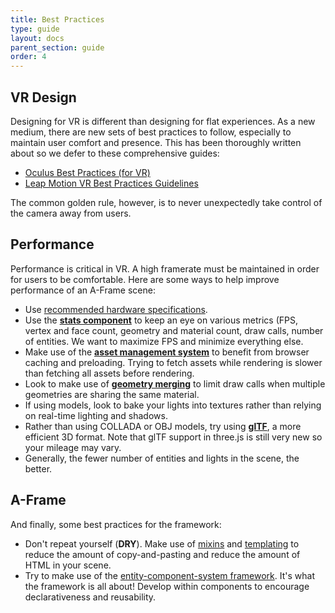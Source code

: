 ```yaml
---
title: Best Practices
type: guide
layout: docs
parent_section: guide
order: 4
---
```


## VR Design

Designing for VR is different than designing for flat experiences. As a new
medium, there are new sets of best practices to follow, especially to maintain
user comfort and presence. This has been thoroughly written about so we defer
to these comprehensive guides:

- [Oculus Best Practices (for VR)][oculus]
- [Leap Motion VR Best Practices Guidelines][leapmotion]

The common golden rule, however, is to never unexpectedly take control of the
camera away from users.

## Performance

Performance is critical in VR. A high framerate must be maintained in order for
users to be comfortable. Here are some ways to help improve performance of an
A-Frame scene:

- Use [recommended hardware specifications][hardware].
- Use the **[stats component][stats]** to keep an eye on various metrics (FPS,
  vertex and face count, geometry and material count, draw calls, number of entities.  We
  want to maximize FPS and minimize everything else.
- Make use of the **[asset management system][asm]** to benefit from browser
  caching and preloading. Trying to fetch assets while rendering is slower than
  fetching all assets before rendering.
- Look to make use of **[geometry merging][merge]** to limit draw calls when
  multiple geometries are sharing the same material.
- If using models, look to bake your lights into textures rather than relying
  on real-time lighting and shadows.
- Rather than using COLLADA or OBJ models, try using **[glTF][gltf]**, a more
  efficient 3D format. Note that glTF support in three.js is still very new so
  your mileage may vary.
- Generally, the fewer number of entities and lights in the scene, the better.

## A-Frame

And finally, some best practices for the framework:

- Don't repeat yourself (**DRY**). Make use of [mixins][mixins] and [templating][template] to
reduce the amount of copy-and-pasting and reduce the amount of HTML in your scene.
- Try to make use of the [entity-component-system framework][ecs]. It's what the
framework is all about! Develop within components to encourage declarativeness
and reusability.

[asm]: ../core/asset-management-system.md
[ecs]: ../core/index.md
[gltf]: https://github.com/xirvr/aframe-gltf
[hardware]: ../guide/device-and-platform-support.md#hardware-specifications
[leapmotion]: https://developer.leapmotion.com/assets/Leap%20Motion%20VR%20Best%20Practices%20Guidelines.pdf
[merge]: ../components/geometry.md#mergeto
[mixins]: ../components/mixins.md
[oculus]: https://developer.oculus.com/documentation/intro-vr/latest/concepts/bp_intro/
[stats]: ../components/stats.md
[template]: https://github.com/ngokevin/aframe-template-component
